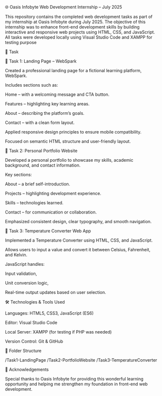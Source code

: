 🌐 Oasis Infobyte Web Development Internship – July 2025

This repository contains the completed web development tasks as part of my internship at Oasis Infobyte during July 2025. The objective of this internship was to enhance front-end development skills by building interactive and responsive web projects using HTML, CSS, and JavaScript. All tasks were developed locally using Visual Studio Code and XAMPP for testing purpose

📁 Task 

🔹 Task 1: Landing Page – WebSpark

Created a professional landing page for a fictional learning platform, WebSpark.

Includes sections such as:

Home – with a welcoming message and CTA button.

Features – highlighting key learning areas.

About – describing the platform’s goals.

Contact – with a clean form layout.


Applied responsive design principles to ensure mobile compatibility.

Focused on semantic HTML structure and user-friendly layout.


🔹 Task 2: Personal Portfolio Website

Developed a personal portfolio to showcase my skills, academic background, and contact information.

Key sections:

About – a brief self-introduction.

Projects – highlighting development experience.

Skills – technologies learned.

Contact – for communication or collaboration.


Emphasized consistent design, clear typography, and smooth navigation.


🔹 Task 3: Temperature Converter Web App

Implemented a Temperature Converter using HTML, CSS, and JavaScript.

Allows users to input a value and convert it between Celsius, Fahrenheit, and Kelvin.

JavaScript handles:

Input validation,

Unit conversion logic,

Real-time output updates based on user selection.

🛠️ Technologies & Tools Used

Languages: HTML5, CSS3, JavaScript (ES6)

Editor: Visual Studio Code

Local Server: XAMPP (for testing if PHP was needed)

Version Control: Git & GitHub


📂 Folder Structure

/Task1-LandingPage
/Task2-PortfolioWebsite
/Task3-TemperatureConverter


🙌 Acknowledgements

Special thanks to Oasis Infobyte for providing this wonderful learning opportunity and helping me strengthen my foundation in front-end web development.
